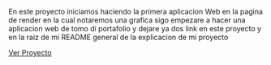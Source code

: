 En este proyecto iniciamos haciendo la primera aplicacion Web en la pagina de render en la cual notaremos una grafica sigo empezare a hacer una aplicacion web de tomo di portafolio y dejare ya dos link en este proyecto y en la raiz de mi README general de la explicacion de mi proyecto 


[Ver Proyecto](https://github.com/lozaner/DataAnalytics/blob/main/portfolio-DA/gamestore/Games_6.ipynb)